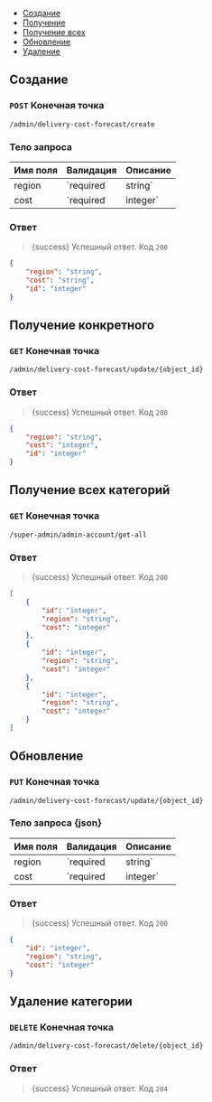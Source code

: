 - [Создание](#create)
- [Получение](#show)
- [Получение всех](#get-all)
- [Обновление](#update)
- [Удаление](#delete)

<a name="create"></a>
## Создание

### `POST` **Конечная точка**
```text
/admin/delivery-cost-forecast/create
```

### Тело запроса


|Имя поля|Валидация|Описание|
|:-|:-|:-|
|region|`required|string`|Регион доставки|
|cost|`required|integer`|Стоимость доставки в регион|



### Ответ

> {success} Успешный ответ. Код `200`

```json
{
    "region": "string",
    "cost": "string",
    "id": "integer"
}
```


<a name="show"></a>
## Получение конкретного

### `GET` **Конечная точка**
```text
/admin/delivery-cost-forecast/update/{object_id}
```


### Ответ

> {success} Успешный ответ. Код `200`

```json
{
    "region": "string",
    "cost": "integer",
    "id": "integer"
}
```

<a name="get-all"></a>
## Получение всех категорий

### `GET` **Конечная точка**
```text
/super-admin/admin-account/get-all
```


### Ответ

> {success} Успешный ответ. Код `200`

```json
[
    {
        "id": "integer",
        "region": "string",
        "cost": "integer"
    },
    {
        "id": "integer",
        "region": "string",
        "cost": "integer"
    },
    {
        "id": "integer",
        "region": "string",
        "cost": "integer"
    }
]
```

<a name="update"></a>
## Обновление

### `PUT` **Конечная точка**
```text
/admin/delivery-cost-forecast/update/{object_id}
```

### Тело запроса {json}


|Имя поля|Валидация|Описание|
|:-|:-|:-|
|region|`required|string`|Регион доставки|
|cost|`required|integer`|Стоимость доставки в регион|


### Ответ

> {success} Успешный ответ. Код `200`

```json
{
    "id": "integer",
    "region": "string",
    "cost": "integer"
}
```

<a name="delete"></a>
## Удаление категории

### `DELETE` **Конечная точка**
```text
/admin/delivery-cost-forecast/delete/{object_id}
```

### Ответ

> {success} Успешный ответ. Код `204`
